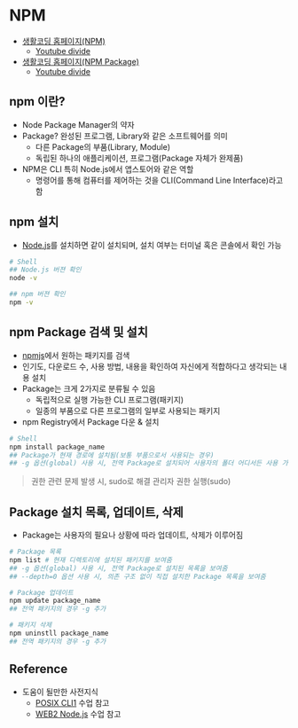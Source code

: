 # NPM

- [생활코딩 홈페이지(NPM)](https://opentutorials.org/module/4044)
  - [Youtube divide](https://www.youtube.com/playlist?list=PLuHgQVnccGMCwEXgZ-dep4SJlGEuYip-6)
- [생활코딩 홈페이지(NPM Package)](https://opentutorials.org/module/4571)
  - [Youtube divide](https://www.youtube.com/playlist?list=PLuHgQVnccGMB4krR04ug5nEXJ3sAEOWDL)

## npm 이란?
- Node Package Manager의 약자
- Package? 완성된 프로그램, Library와 같은 소프트웨어를 의미 
  - 다른 Package의 부품(Library, Module)
  - 독립된 하나의 애플리케이션, 프로그램(Package 자체가 완제품)
- NPM은 CLI 특히 Node.js에서 앱스토어와 같은 역할
  - 명령어를 통해 컴퓨터를 제어하는 것을 CLI(Command Line Interface)라고함

## npm 설치
- [Node.js](https://nodejs.org/ko/)를 설치하면 같이 설치되며, 설치 여부는 터미널 혹은 콘솔에서 확인 가능
```sh
# Shell
## Node.js 버젼 확인
node -v

## npm 버젼 확인
npm -v
```

## npm Package 검색 및 설치
- [npmjs](https://www.npmjs.com/)에서 원하는 패키지를 검색
- 인기도, 다운로드 수, 사용 방법, 내용을 확인하여 자신에게 적합하다고 생각되는 내용 설치
- Package는 크게 2가지로 분류될 수 있음 
  - 독립적으로 실행 가능한 CLI 프로그램(패키지)
  - 일종의 부품으로 다른 프로그램의 일부로 사용되는 패키지
- npm Registry에서 Package 다운 & 설치
```sh
# Shell
npm install package_name 
## Package가 현재 경로에 설치됨(보통 부품으로서 사용되는 경우)
## -g 옵션(global) 사용 시, 전역 Package로 설치되어 사용자의 폴더 어디서든 사용 가능(보통 독립적인 프로그램으로서 사용되는 경우)
```
> 권한 관련 문제 발생 시, sudo로 해결 관리자 권한 실행(sudo)

## Package 설치 목록, 업데이트, 삭제
- Package는 사용자의 필요나 상황에 따라 업데이트, 삭제가 이루어짐
```sh
# Package 목록
npm list # 현재 디렉토리에 설치된 패키지를 보여줌 
## -g 옵션(global) 사용 시, 전역 Package로 설치된 목록을 보여줌
## --depth=0 옵션 사용 시, 의존 구조 없이 직접 설치한 Package 목록을 보여줌

# Package 업데이트
npm update package_name
## 전역 패키지의 경우 -g 추가

# 패키지 삭제
npm uninstll package_name
## 전역 패키지의 경우 -g 추가
```

## Reference
- 도움이 될만한 사전지식
  - [POSIX CLI1](https://opentutorials.org/module/3747) 수업 참고
  - [WEB2 Node.js](https://opentutorials.org/course/3332) 수업 참고